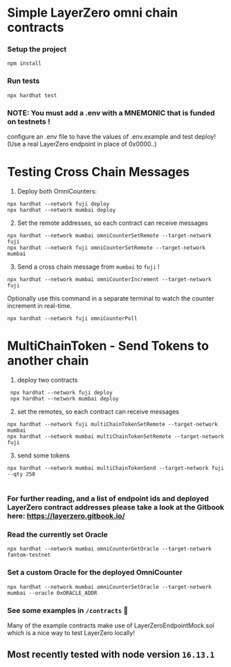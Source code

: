 # Simple LayerZero omni chain contracts

### Setup the project
```shell
npm install
```
 
 ### Run tests
```shell
npx hardhat test
```

### NOTE: You must add a .env with a MNEMONIC that is funded on testnets !
configure an .env file to have the values of .env.example and test deploy! (Use a real LayerZero endpoint in place of 0x0000..) 

# Testing Cross Chain Messages

1. Deploy both OmniCounters:

```
npx hardhat --network fuji deploy
npx hardhat --network mumbai deploy 
````

2. Set the remote addresses, so each contract can receive messages
```angular2html
npx hardhat --network mumbai omniCounterSetRemote --target-network fuji
npx hardhat --network fuji omniCounterSetRemote --target-network mumbai
```
3. Send a cross chain message from `mumbai` to `fuji` !
```angular2html
npx hardhat --network mumbai omniCounterIncrement --target-network fuji
```

Optionally use this command in a separate terminal to watch the counter increment in real-time.
```
npx hardhat --network fuji omniCounterPoll    
```


# MultiChainToken - Send Tokens to another chain

1. deploy two contracts
```angular2html
 npx hardhat --network fuji deploy
 npx hardhat --network mumbai deploy
```
2. set the remotes, so each contract can receive messages
```angular2html
npx hardhat --network fuji multiChainTokenSetRemote --target-network mumbai
npx hardhat --network mumbai multiChainTokenSetRemote --target-network fuji
```
3. send some tokens
```angular2html
npx hardhat --network mumbai multiChainTokenSend --target-network fuji --qty 250
```

#

### For further reading, and a list of endpoint ids and deployed LayerZero contract addresses please take a look at the Gitbook here: https://layerzero.gitbook.io/


### Read the currently set Oracle
```npx hardhat --network mumbai omniCounterGetOracle --target-network fantom-testnet```

### Set a custom Oracle for the deployed OmniCounter
```npx hardhat --network mumbai omniCounterSetOracle --target-network mumbai --oracle 0xORACLE_ADDR```



### See some examples in `/contracts`  🙌

Many of the example contracts make use of LayerZeroEndpointMock.sol which is a nice way to test LayerZero locally!

## Most recently tested with node version `16.13.1` 

